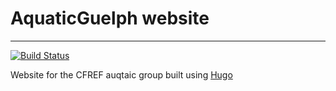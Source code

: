 # AquaticGuelph website
<hr>

[![Build Status](https://travis-ci.org/AquaticGuelph/HugoWoolner.svg?branch=devel)](https://travis-ci.org/AquaticGuelph/HugoWoolner)

Website for the CFREF auqtaic group built using [Hugo](https://gohugo.io/)
